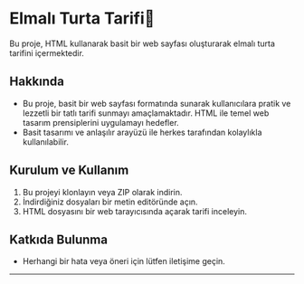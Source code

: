 # Elmalı Turta Tarifi🍰

Bu proje, HTML kullanarak basit bir web sayfası oluşturarak elmalı turta tarifini içermektedir.

## Hakkında

- Bu proje, basit bir web sayfası formatında sunarak kullanıcılara pratik ve lezzetli bir tatlı tarifi sunmayı amaçlamaktadır. HTML ile temel web tasarım prensiplerini uygulamayı hedefler.
- Basit tasarımı ve anlaşılır arayüzü ile herkes tarafından kolaylıkla kullanılabilir.

## Kurulum ve Kullanım

1. Bu projeyi klonlayın veya ZIP olarak indirin.
2. İndirdiğiniz dosyaları bir metin editöründe açın.
3. HTML dosyasını bir web tarayıcısında açarak tarifi inceleyin.

## Katkıda Bulunma

- Herhangi bir hata veya öneri için lütfen iletişime geçin.

----


